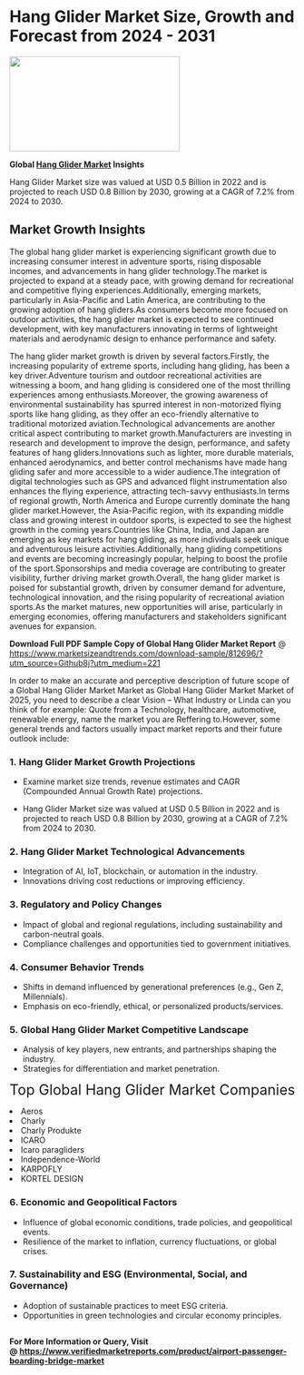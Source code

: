 <H1>Hang Glider Market Size, Growth and Forecast from 2024 - 2031</H1><img class="aligncenter size-medium wp-image-584254" src="https://thirdeyenews.in/wp-content/uploads/2024/09/Global-Market-Research-300x168.jpeg" alt="" width="300" height="168" /><p><strong>Global&nbsp;<a href="https://www.marketsizeandtrends.com/download-sample/812696/?utm_source=Github8j?utm_medium=221">Hang Glider Market</a> Insights</strong></p><p>Hang Glider Market size was valued at USD 0.5 Billion in 2022 and is projected to reach USD 0.8 Billion by 2030, growing at a CAGR of 7.2% from 2024 to 2030.</p><p><h2>Market Growth Insights</h2> <p>The global hang glider market is experiencing significant growth due to increasing consumer interest in adventure sports, rising disposable incomes, and advancements in hang glider technology.The market is projected to expand at a steady pace, with growing demand for recreational and competitive flying experiences.Additionally, emerging markets, particularly in Asia-Pacific and Latin America, are contributing to the growing adoption of hang gliders.As consumers become more focused on outdoor activities, the hang glider market is expected to see continued development, with key manufacturers innovating in terms of lightweight materials and aerodynamic design to enhance performance and safety.</p> <p>The hang glider market growth is driven by several factors.Firstly, the increasing popularity of extreme sports, including hang gliding, has been a key driver.Adventure tourism and outdoor recreational activities are witnessing a boom, and hang gliding is considered one of the most thrilling experiences among enthusiasts.Moreover, the growing awareness of environmental sustainability has spurred interest in non-motorized flying sports like hang gliding, as they offer an eco-friendly alternative to traditional motorized aviation.Technological advancements are another critical aspect contributing to market growth.Manufacturers are investing in research and development to improve the design, performance, and safety features of hang gliders.Innovations such as lighter, more durable materials, enhanced aerodynamics, and better control mechanisms have made hang gliding safer and more accessible to a wider audience.The integration of digital technologies such as GPS and advanced flight instrumentation also enhances the flying experience, attracting tech-savvy enthusiasts.In terms of regional growth, North America and Europe currently dominate the hang glider market.However, the Asia-Pacific region, with its expanding middle class and growing interest in outdoor sports, is expected to see the highest growth in the coming years.Countries like China, India, and Japan are emerging as key markets for hang gliding, as more individuals seek unique and adventurous leisure activities.Additionally, hang gliding competitions and events are becoming increasingly popular, helping to boost the profile of the sport.Sponsorships and media coverage are contributing to greater visibility, further driving market growth.Overall, the hang glider market is poised for substantial growth, driven by consumer demand for adventure, technological innovation, and the rising popularity of recreational aviation sports.As the market matures, new opportunities will arise, particularly in emerging economies, offering manufacturers and stakeholders significant avenues for expansion.</p> <p><span class=""><strong>Download Full PDF Sample Copy of Global Hang Glider Market Report</strong> @ <a href="https://www.marketsizeandtrends.com/download-sample/812696/?utm_source=Github8j?utm_medium=221" target="_blank">https://www.marketsizeandtrends.com/download-sample/812696/?utm_source=Github8j?utm_medium=221</a></span></p><p>In order to make an accurate and perceptive description of future scope of a Global&nbsp;Hang Glider Market Market as Global&nbsp;Hang Glider Market Market of 2025, you need to describe a clear Vision &ndash; What Industry or Linda can you think of for example: Quote from a Technology, healthcare, automotive, renewable energy, name the market you are Reffering to.However, some general trends and factors usually impact market reports and their future outlook include:</p><h3>1.&nbsp;<strong>Hang Glider Market Growth Projections</strong></h3><ul><li>Examine market size trends, revenue estimates and CAGR (Compounded Annual Growth Rate) projections.</li><li><p>Hang Glider Market size was valued at USD 0.5 Billion in 2022 and is projected to reach USD 0.8 Billion by 2030, growing at a CAGR of 7.2% from 2024 to 2030.</p></li></ul><h3>2.&nbsp;<strong>Hang Glider Market Technological Advancements</strong></h3><ul><li>Integration of AI, IoT, blockchain, or automation in the industry.</li><li>Innovations driving cost reductions or improving efficiency.</li></ul><h3>3.&nbsp;<strong>Regulatory and Policy Changes</strong></h3><ul><li>Impact of global and regional regulations, including sustainability and carbon-neutral goals.</li><li>Compliance challenges and opportunities tied to government initiatives.</li></ul><h3>4.&nbsp;<strong>Consumer Behavior Trends</strong></h3><ul><li>Shifts in demand influenced by generational preferences (e.g., Gen Z, Millennials).</li><li>Emphasis on eco-friendly, ethical, or personalized products/services.</li></ul><h3>5.&nbsp;<strong>Global Hang Glider Market Competitive Landscape</strong></h3><ul><li>Analysis of key players, new entrants, and partnerships shaping the industry.</li><li>Strategies for differentiation and market penetration.</li></ul><p data-pm-slice="1 1 []"><span style="color: inherit; font-family: inherit; font-size: 25px;">Top Global Hang Glider Market Companies</span></p><div class="" data-test-id=""><p><li>Aeros</li><li> Charly</li><li> Charly Produkte</li><li> ICARO</li><li> Icaro paragliders</li><li> Independence-World</li><li> KARPOFLY</li><li> KORTEL DESIGN</li></p></div><h3>6.&nbsp;<strong>Economic and Geopolitical Factors</strong></h3><ul><li>Influence of global economic conditions, trade policies, and geopolitical events.</li><li>Resilience of the market to inflation, currency fluctuations, or global crises.</li></ul><h3>7.&nbsp;<strong>Sustainability and ESG (Environmental, Social, and Governance)</strong></h3><ul><li>Adoption of sustainable practices to meet ESG criteria.</li><li>Opportunities in green technologies and circular economy principles.</li></ul><h2><strong style="font-size: 14px;">For More Information or Query, Visit @&nbsp;</strong><a style="background-color: #ffffff; font-size: 14px;" href="https://www.marketsizeandtrends.com/report/hang-glider-market/" target="_blank">https://www.verifiedmarketreports.com/product/airport-passenger-boarding-bridge-market</a></h2>